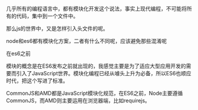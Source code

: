 几乎所有的编程语言中，都有模块化开发这个说法，事实上现代编程，不可能将所有的代码，集中到一个文件中。

那么js的世界中，又是怎样引入头文件的呢。

node和es6都有模块化方案，二者有什么不同呢，应该避免那些混淆呢

在es6之前

模块的概念是在ES6发布之前就出现的，我感觉主要是为了适应大型应用开发的需要而引入了JavaScript世界。模块化编程已经从噱头上升为必备，所以ES6也顺应时代，把这个写进了标准。

CommonJS和AMD都是JavaScript模块化规范，在ES6之前，Node主要遵循CommonJS，而AMD则主要运用在浏览器端，比如requirejs。

